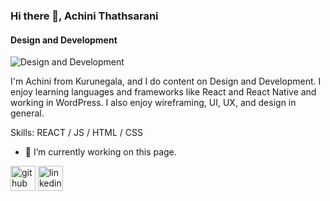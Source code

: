 ### Hi there 👋, Achini Thathsarani
#### Design and Development
![Design and Development](https://arturssmirnovs.github.io/github-profile-readme-generator/images/banner.png)

I'm Achini from Kurunegala, and I do content on Design and Development. I enjoy learning languages and frameworks like React and React Native and working in WordPress. I also enjoy wireframing, UI, UX, and design in general.

Skills: REACT / JS / HTML / CSS

- 🔭 I’m currently working on this page. 

[<img src='https://cdn.jsdelivr.net/npm/simple-icons@3.0.1/icons/github.svg' alt='github' height='40'>](https://github.com/Achinit99)  [<img src='https://cdn.jsdelivr.net/npm/simple-icons@3.0.1/icons/linkedin.svg' alt='linkedin' height='40'>](https://www.linkedin.com/in/Achinit99/) 



